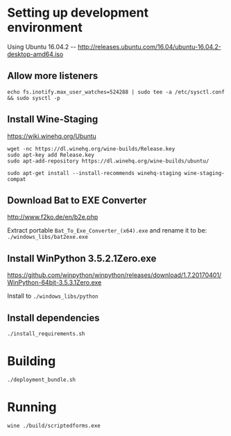 # Setting up development environment

Using Ubuntu 16.04.2 -- http://releases.ubuntu.com/16.04/ubuntu-16.04.2-desktop-amd64.iso

## Allow more listeners

    echo fs.inotify.max_user_watches=524288 | sudo tee -a /etc/sysctl.conf && sudo sysctl -p

## Install Wine-Staging

https://wiki.winehq.org/Ubuntu

    wget -nc https://dl.winehq.org/wine-builds/Release.key
    sudo apt-key add Release.key
    sudo apt-add-repository https://dl.winehq.org/wine-builds/ubuntu/

    sudo apt-get install --install-recommends winehq-staging wine-staging-compat

## Download Bat to EXE Converter

http://www.f2ko.de/en/b2e.php

Extract portable `Bat_To_Exe_Converter_(x64).exe` and rename it to be: `./windows_libs/bat2exe.exe`

## Install WinPython 3.5.2.1Zero.exe

https://github.com/winpython/winpython/releases/download/1.7.20170401/WinPython-64bit-3.5.3.1Zero.exe

Install to `./windows_libs/python`


## Install dependencies

    ./install_requirements.sh

# Building

    ./deployment_bundle.sh

# Running

    wine ./build/scriptedforms.exe 






